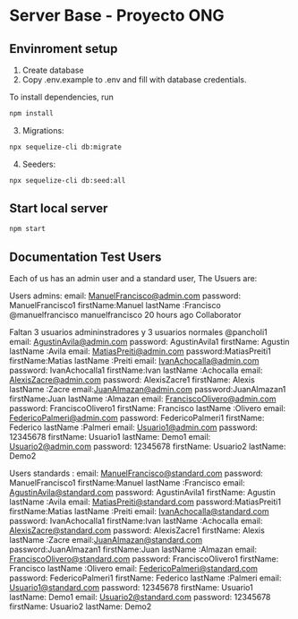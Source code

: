 # Server Base - Proyecto ONG


## Envinroment setup

1) Create database
2) Copy .env.example to .env and fill with database credentials.

To install dependencies, run
``` bash
npm install
```

3) Migrations:
``` bash
npx sequelize-cli db:migrate
```

4) Seeders:
``` bash
npx sequelize-cli db:seed:all
```

## Start local server

``` bash
npm start
```


## Documentation Test Users
Each of us has an admin user and a standard user, The Usuers are:

Users admins:
email: ManuelFrancisco@admin.com     password: ManuelFrancisco1  firstName:Manuel  lastName :Francisco
@manuelfrancisco manuelfrancisco 20 hours ago Collaborator

Faltan 3 usuarios admininstradores y 3 usuarios normales
@pancholi1
email: AgustinAvila@admin.com    password: AgustinAvila1  firstName: Agustin  lastName :Avila
email: MatiasPreiti@admin.com   password:MatiasPreiti1  firstName:Matias  lastName :Preiti
email: IvanAchocalla@admin.com   password: IvanAchocalla1 firstName:Ivan  lastName :Achocalla
email: AlexisZacre@admin.com    password: AlexisZacre1 firstName: Alexis lastName :Zacre
email:JuanAlmazan@admin.com    password:JuanAlmazan1  firstName:Juan  lastName :Almazan
email: FranciscoOlivero@admin.com   password: FranciscoOlivero1 firstName: Francisco  lastName :Olivero
email: FedericoPalmeri@admin.com   password: FedericoPalmeri1 firstName: Federico lastName :Palmeri 
email: Usuario1@admin.com   password: 12345678   firstName: Usuario1   lastName: Demo1 
email: Usuario2@admin.com   password: 12345678   firstName: Usuario2   lastName: Demo2 


Users standards :
email: ManuelFrancisco@standard.com     password: ManuelFrancisco1  firstName:Manuel  lastName :Francisco
email: AgustinAvila@standard.com    password: AgustinAvila1  firstName: Agustin  lastName :Avila
email: MatiasPreiti@standard.com   password:MatiasPreiti1  firstName:Matias  lastName :Preiti
email: IvanAchocalla@standard.com   password: IvanAchocalla1 firstName:Ivan  lastName :Achocalla
email: AlexisZacre@standard.com    password: AlexisZacre1 firstName: Alexis  lastName :Zacre
email:JuanAlmazan@standard.com    password:JuanAlmazan1  firstName:Juan   lastName :Almazan
email: FranciscoOlivero@standard.com   password: FranciscoOlivero1 firstName: Francisco  lastName :Olivero
email: FedericoPalmeri@standard.com   password: FedericoPalmeri1 firstName: Federico   lastName :Palmeri 
email: Usuario1@standard.com   password: 12345678   firstName: Usuario1   lastName: Demo1 
email: Usuario2@standard.com   password: 12345678   firstName: Usuario2   lastName: Demo2 



